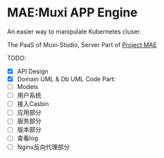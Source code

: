 # MAE:Muxi APP Engine


An easier way to manipulate Kubernetes cluser.

The PaaS of Muxi-Studio, Server Part of [Project MAE](http://zxc0328.github.io/2017/05/27/mae/)

TODO:
- [x] API Design
- [x] Domain UML & Db UML
Code Part: <br>
- [ ] Models
- [ ] 用户系统
- [ ] 接入Casbin
- [ ] 应用部分
- [ ] 服务部分
- [ ] 版本部分
- [ ] 查看log
- [ ] Nginx反向代理部分